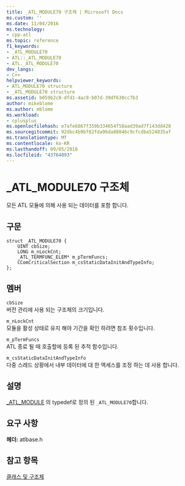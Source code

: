 ```yaml
---
title: _ATL_MODULE70 구조체 | Microsoft Docs
ms.custom: ''
ms.date: 11/04/2016
ms.technology:
- cpp-atl
ms.topic: reference
f1_keywords:
- _ATL_MODULE70
- ATL::_ATL_MODULE70
- ATL._ATL_MODULE70
dev_langs:
- C++
helpviewer_keywords:
- ATL_MODULE70 structure
- _ATL_MODULE70 structure
ms.assetid: b059b2c8-dfd1-4ac9-b07d-39df638cc7b3
author: mikeblome
ms.author: mblome
ms.workload:
- cplusplus
ms.openlocfilehash: e7afe6867f359b334654f58aad39ad7f143dd428
ms.sourcegitcommit: 92dbc4b9bf82fda96da80846c9cfcdba524035af
ms.translationtype: MT
ms.contentlocale: ko-KR
ms.lasthandoff: 09/05/2018
ms.locfileid: "43764893"
---
```

# <a name="atlmodule70-structure"></a>_ATL_MODULE70 구조체

모든 ATL 모듈에 의해 사용 되는 데이터를 포함 합니다.

## <a name="syntax"></a>구문

```
struct _ATL_MODULE70 {
    UINT cbSize;
    LONG m_nLockCnt;
    _ATL_TERMFUNC_ELEM* m_pTermFuncs;
    CComCriticalSection m_csStaticDataInitAndTypeInfo;
};
```

## <a name="members"></a>멤버

`cbSize`  
버전 관리에 사용 되는 구조체의 크기입니다.

`m_nLockCnt`  
모듈을 활성 상태로 유지 해야 기간을 확인 하려면 참조 횟수입니다.

`m_pTermFuncs`  
ATL 종료 될 때 호출할에 등록 된 추적 함수입니다.

`m_csStaticDataInitAndTypeInfo`  
다중 스레드 상황에서 내부 데이터에 대 한 액세스를 조정 하는 데 사용 합니다.

## <a name="remarks"></a>설명

[_ATL_MODULE](atl-typedefs.md#_atl_module) 의 typedef로 정의 된 `_ATL_MODULE70`합니다.

## <a name="requirements"></a>요구 사항

**헤더:** atlbase.h

## <a name="see-also"></a>참고 항목

[클래스 및 구조체](../../atl/reference/atl-classes.md)

